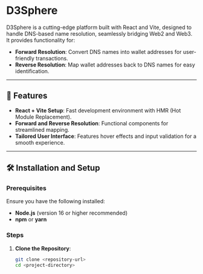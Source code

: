 # D3Sphere

D3Sphere is a cutting-edge platform built with React and Vite, designed to handle DNS-based name resolution, seamlessly bridging Web2 and Web3. It provides functionality for:

- **Forward Resolution**: Convert DNS names into wallet addresses for user-friendly transactions.
- **Reverse Resolution**: Map wallet addresses back to DNS names for easy identification.

---

## 🌟 Features

- **React + Vite Setup**: Fast development environment with HMR (Hot Module Replacement).
- **Forward and Reverse Resolution**: Functional components for streamlined mapping.
- **Tailored User Interface**: Features hover effects and input validation for a smooth experience.

---

## 🛠️ Installation and Setup

### Prerequisites

Ensure you have the following installed:

- **Node.js** (version 16 or higher recommended)
- **npm** or **yarn**

### Steps

1. **Clone the Repository**:

   ```bash
   git clone <repository-url>
   cd <project-directory>
